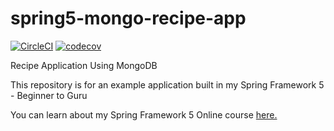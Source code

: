 # spring5-mongo-recipe-app

[![CircleCI](https://circleci.com/gh/cookieMr/spring5-mongo-recipe-app.svg?style=svg)](https://circleci.com/gh/cookieMr/spring5-mongo-recipe-app)
[![codecov](https://codecov.io/gh/cookieMr/spring5-mongo-recipe-app/branch/master/graph/badge.svg)](https://codecov.io/gh/cookieMr/spring5-mongo-recipe-app)

Recipe Application Using MongoDB

This repository is for an example application built in my Spring Framework 5 - Beginner to Guru

You can learn about my Spring Framework 5 Online course [here.](http://courses.springframework.guru/p/spring-framework-5-begginer-to-guru/?product_id=363173)